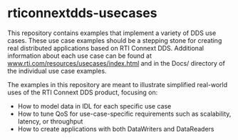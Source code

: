 rticonnextdds-usecases
======================

This repository contains examples that implement a variety of DDS use cases. 
These use case examples should be a stepping stone for creating real 
distributed applications based on RTI Connext DDS. Additional information 
about each use case can be found at www.rti.com/resources/usecases/index.html 
and in the Docs/ directory of the individual use case examples.

The examples in this repository are meant to illustrate simplified real-world 
uses of the RTI Connext DDS product, focusing on:
- How to model data in IDL for each specific use case
- How to tune QoS for use-case-specific requirements such as scalability, latency, or throughput
- How to create applications with both DataWriters and DataReaders

